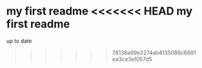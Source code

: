 my first readme
<<<<<<< HEAD
my first readme
=======


up to date
>>>>>>> 78138a99e2274ab4135086c6691ea3ce3ef057d5

